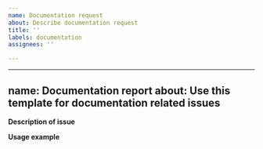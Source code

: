 ```yaml
---
name: Documentation request
about: Describe documentation request
title: ''
labels: documentation
assignees: ''

---
```


---
name: Documentation report
about: Use this template for documentation related issues
---

<!-- Verify first that your issue is not already reported -->

<!-- Please only use this template for documentation related issues -->

<!-- If possible complete *all* sections as described. Don't remove any section. -->

**Description of issue**

<!-- A clear description what needs changing, why should it be changed? How is it useful? -->

**Usage example**

<!-- Is there a usage example? -->
